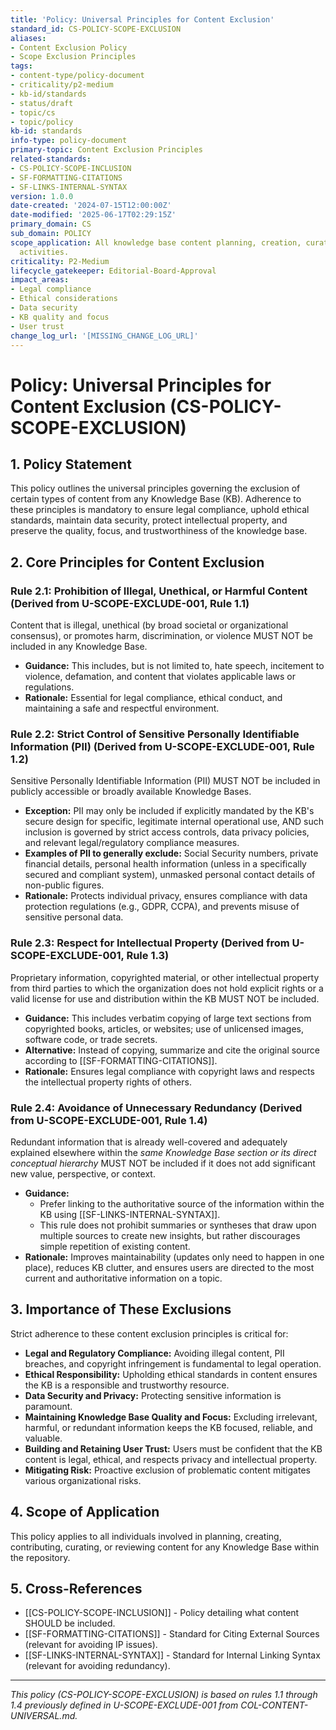```yaml
---
title: 'Policy: Universal Principles for Content Exclusion'
standard_id: CS-POLICY-SCOPE-EXCLUSION
aliases:
- Content Exclusion Policy
- Scope Exclusion Principles
tags:
- content-type/policy-document
- criticality/p2-medium
- kb-id/standards
- status/draft
- topic/cs
- topic/policy
kb-id: standards
info-type: policy-document
primary-topic: Content Exclusion Principles
related-standards:
- CS-POLICY-SCOPE-INCLUSION
- SF-FORMATTING-CITATIONS
- SF-LINKS-INTERNAL-SYNTAX
version: 1.0.0
date-created: '2024-07-15T12:00:00Z'
date-modified: '2025-06-17T02:29:15Z'
primary_domain: CS
sub_domain: POLICY
scope_application: All knowledge base content planning, creation, curation, and review
  activities.
criticality: P2-Medium
lifecycle_gatekeeper: Editorial-Board-Approval
impact_areas:
- Legal compliance
- Ethical considerations
- Data security
- KB quality and focus
- User trust
change_log_url: '[MISSING_CHANGE_LOG_URL]'
---
```

# Policy: Universal Principles for Content Exclusion (CS-POLICY-SCOPE-EXCLUSION)

## 1. Policy Statement

This policy outlines the universal principles governing the exclusion of certain types of content from any Knowledge Base (KB). Adherence to these principles is mandatory to ensure legal compliance, uphold ethical standards, maintain data security, protect intellectual property, and preserve the quality, focus, and trustworthiness of the knowledge base.

## 2. Core Principles for Content Exclusion

### Rule 2.1: Prohibition of Illegal, Unethical, or Harmful Content (Derived from U-SCOPE-EXCLUDE-001, Rule 1.1)
Content that is illegal, unethical (by broad societal or organizational consensus), or promotes harm, discrimination, or violence MUST NOT be included in any Knowledge Base.
*   **Guidance:** This includes, but is not limited to, hate speech, incitement to violence, defamation, and content that violates applicable laws or regulations.
*   **Rationale:** Essential for legal compliance, ethical conduct, and maintaining a safe and respectful environment.

### Rule 2.2: Strict Control of Sensitive Personally Identifiable Information (PII) (Derived from U-SCOPE-EXCLUDE-001, Rule 1.2)
Sensitive Personally Identifiable Information (PII) MUST NOT be included in publicly accessible or broadly available Knowledge Bases.
*   **Exception:** PII may only be included if explicitly mandated by the KB's secure design for specific, legitimate internal operational use, AND such inclusion is governed by strict access controls, data privacy policies, and relevant legal/regulatory compliance measures.
*   **Examples of PII to generally exclude:** Social Security numbers, private financial details, personal health information (unless in a specifically secured and compliant system), unmasked personal contact details of non-public figures.
*   **Rationale:** Protects individual privacy, ensures compliance with data protection regulations (e.g., GDPR, CCPA), and prevents misuse of sensitive personal data.

### Rule 2.3: Respect for Intellectual Property (Derived from U-SCOPE-EXCLUDE-001, Rule 1.3)
Proprietary information, copyrighted material, or other intellectual property from third parties to which the organization does not hold explicit rights or a valid license for use and distribution within the KB MUST NOT be included.
*   **Guidance:** This includes verbatim copying of large text sections from copyrighted books, articles, or websites; use of unlicensed images, software code, or trade secrets.
*   **Alternative:** Instead of copying, summarize and cite the original source according to [[SF-FORMATTING-CITATIONS]].
*   **Rationale:** Ensures legal compliance with copyright laws and respects the intellectual property rights of others.

### Rule 2.4: Avoidance of Unnecessary Redundancy (Derived from U-SCOPE-EXCLUDE-001, Rule 1.4)
Redundant information that is already well-covered and adequately explained elsewhere within the *same Knowledge Base section or its direct conceptual hierarchy* MUST NOT be included if it does not add significant new value, perspective, or context.
*   **Guidance:**
    *   Prefer linking to the authoritative source of the information within the KB using [[SF-LINKS-INTERNAL-SYNTAX]].
    *   This rule does not prohibit summaries or syntheses that draw upon multiple sources to create new insights, but rather discourages simple repetition of existing content.
*   **Rationale:** Improves maintainability (updates only need to happen in one place), reduces KB clutter, and ensures users are directed to the most current and authoritative information on a topic.

## 3. Importance of These Exclusions

Strict adherence to these content exclusion principles is critical for:

*   **Legal and Regulatory Compliance:** Avoiding illegal content, PII breaches, and copyright infringement is fundamental to legal operation.
*   **Ethical Responsibility:** Upholding ethical standards in content ensures the KB is a responsible and trustworthy resource.
*   **Data Security and Privacy:** Protecting sensitive information is paramount.
*   **Maintaining Knowledge Base Quality and Focus:** Excluding irrelevant, harmful, or redundant information keeps the KB focused, reliable, and valuable.
*   **Building and Retaining User Trust:** Users must be confident that the KB content is legal, ethical, and respects privacy and intellectual property.
*   **Mitigating Risk:** Proactive exclusion of problematic content mitigates various organizational risks.

## 4. Scope of Application

This policy applies to all individuals involved in planning, creating, contributing, curating, or reviewing content for any Knowledge Base within the repository.

## 5. Cross-References
- [[CS-POLICY-SCOPE-INCLUSION]] - Policy detailing what content SHOULD be included.
- [[SF-FORMATTING-CITATIONS]] - Standard for Citing External Sources (relevant for avoiding IP issues).
- [[SF-LINKS-INTERNAL-SYNTAX]] - Standard for Internal Linking Syntax (relevant for avoiding redundancy).

---
*This policy (CS-POLICY-SCOPE-EXCLUSION) is based on rules 1.1 through 1.4 previously defined in U-SCOPE-EXCLUDE-001 from COL-CONTENT-UNIVERSAL.md.*
